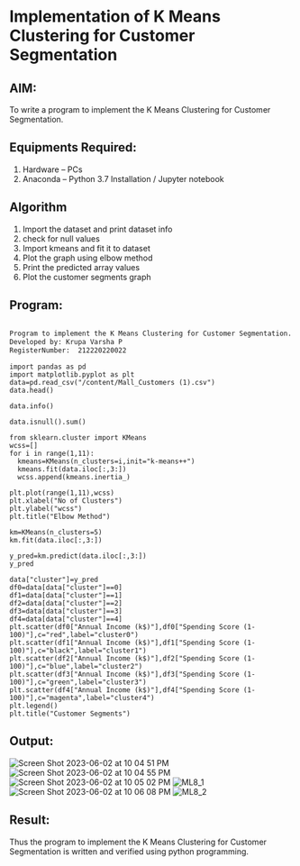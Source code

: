 # Implementation of K Means Clustering for Customer Segmentation

## AIM:
To write a program to implement the K Means Clustering for Customer Segmentation.

## Equipments Required:
1. Hardware – PCs
2. Anaconda – Python 3.7 Installation / Jupyter notebook

## Algorithm
1.  Import the dataset and print dataset info
2. check for null values
3. Import kmeans and fit it to dataset
4. Plot the graph using elbow method
5. Print the predicted array values
6. Plot the customer segments graph


## Program:
```txt

Program to implement the K Means Clustering for Customer Segmentation.
Developed by: Krupa Varsha P
RegisterNumber:  212220220022
```
```python3
import pandas as pd
import matplotlib.pyplot as plt
data=pd.read_csv("/content/Mall_Customers (1).csv")
data.head()
```
```python3
data.info()
```
```python3
data.isnull().sum()
```
```python3
from sklearn.cluster import KMeans
wcss=[]
for i in range(1,11):
  kmeans=KMeans(n_clusters=i,init="k-means++")
  kmeans.fit(data.iloc[:,3:])
  wcss.append(kmeans.inertia_)
```
```python3
plt.plot(range(1,11),wcss)
plt.xlabel("No of Clusters")
plt.ylabel("wcss")
plt.title("Elbow Method")
```
```python3
km=KMeans(n_clusters=5)
km.fit(data.iloc[:,3:])
```
```python3
y_pred=km.predict(data.iloc[:,3:])
y_pred
```
```python3
data["cluster"]=y_pred
df0=data[data["cluster"]==0]
df1=data[data["cluster"]==1]
df2=data[data["cluster"]==2]
df3=data[data["cluster"]==3]
df4=data[data["cluster"]==4]
plt.scatter(df0["Annual Income (k$)"],df0["Spending Score (1-100)"],c="red",label="cluster0")
plt.scatter(df1["Annual Income (k$)"],df1["Spending Score (1-100)"],c="black",label="cluster1")
plt.scatter(df2["Annual Income (k$)"],df2["Spending Score (1-100)"],c="blue",label="cluster2")
plt.scatter(df3["Annual Income (k$)"],df3["Spending Score (1-100)"],c="green",label="cluster3")
plt.scatter(df4["Annual Income (k$)"],df4["Spending Score (1-100)"],c="magenta",label="cluster4")
plt.legend()
plt.title("Customer Segments")
```
## Output:
![Screen Shot 2023-06-02 at 10 04 51 PM](https://github.com/Krupa-Varsha-P/ML_8/assets/100466625/47ccc387-14c3-449d-a394-c745b85c33e3)
![Screen Shot 2023-06-02 at 10 04 55 PM](https://github.com/Krupa-Varsha-P/ML_8/assets/100466625/3a225402-d53c-4fbc-8cea-2407181df701)
![Screen Shot 2023-06-02 at 10 05 02 PM](https://github.com/Krupa-Varsha-P/ML_8/assets/100466625/11fbb4a0-bd3c-40d5-993f-d8b0b20c2596)
![ML8_1](https://github.com/Krupa-Varsha-P/ML_8/assets/100466625/be6a2aa7-8fac-40cf-b88d-da255dd41bda)
![Screen Shot 2023-06-02 at 10 06 08 PM](https://github.com/Krupa-Varsha-P/ML_8/assets/100466625/a9c2aa7e-53e4-458d-be04-40f9c02fe432)
![ML8_2](https://github.com/Krupa-Varsha-P/ML_8/assets/100466625/a055e1c1-2cce-4357-834b-80d31cac6453)





## Result:
Thus the program to implement the K Means Clustering for Customer Segmentation is written and verified using python programming.
